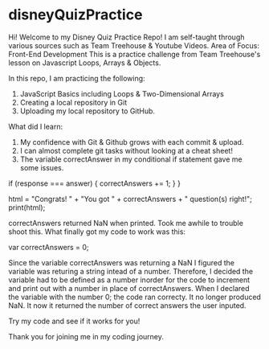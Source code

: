 # disneyQuizPractice

Hi! Welcome to my Disney Quiz Practice Repo!
I am self-taught through various sources such as Team Treehouse & Youtube Videos.
Area of Focus: Front-End Development
This is a practice challenge from Team Treehouse's lesson on Javascript Loops, Arrays & Objects.

In this repo, I am practicing the following:
1. JavaScript Basics including Loops & Two-Dimensional Arrays
2. Creating a local repository in Git
3. Uploading my local repository to GitHub.

What did I learn:
1. My confidence with Git & Github grows with each commit & upload. 
2. I can almost complete git tasks without looking at a cheat sheet!
3. The variable correctAnswer in my conditional if statement gave me some issues.

if (response === answer) {
    correctAnswers += 1;
  }
}

 html = "Congrats! " + "You got " + correctAnswers + " question(s) right!";
print(html); 

correctAnswers returned NaN when printed. Took me awhile to trouble shoot this. 
What finally got my code to work was this:

var correctAnswers = 0;

Since the variable correctAnswers was returning a NaN I figured the variable was returing a string intead of a number. 
Therefore, I decided the variable had to be defined as a number inorder for the code to increment and print out 
with a number in place of correctAnswers. When I declared the variable with the number 0; the code ran correcty.
It no longer produced NaN. It now it returned the number of correct answers the user inputed.

Try my code and see if it works for you!

Thank you for joining me in my coding journey.
  
